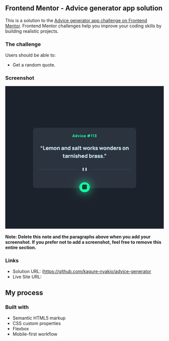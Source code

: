 ## Frontend Mentor - Advice generator app solution

This is a solution to the [Advice generator app challenge on Frontend Mentor](https://www.frontendmentor.io/challenges/advice-generator-app-QdUG-13db). Frontend Mentor challenges help you improve your coding skills by building realistic projects.

### The challenge

Users should be able to:

- Get a random quote.

### Screenshot

![Site screenshot](./images/screenshot.png)

**Note: Delete this note and the paragraphs above when you add your screenshot. If you prefer not to add a screenshot, feel free to remove this entire section.**

### Links

- Solution URL: (https://github.com/kagure-nyakio/advice-generator
- Live Site URL: 
## My process

### Built with

- Semantic HTML5 markup
- CSS custom properties
- Flexbox
- Mobile-first workflow